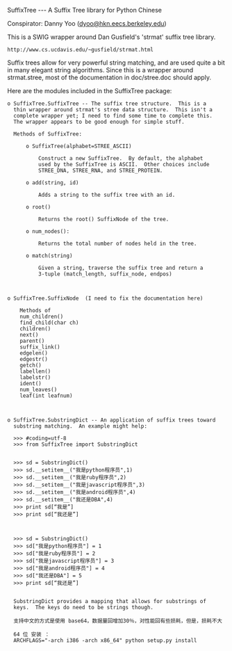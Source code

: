 SuffixTree --- A Suffix Tree library for Python Chinese 

Conspirator: Danny Yoo (dyoo@hkn.eecs.berkeley.edu)

This is a SWIG wrapper around Dan Gusfield's 'strmat' suffix tree
library.

    http://www.cs.ucdavis.edu/~gusfield/strmat.html

Suffix trees allow for very powerful string matching, and are used
quite a bit in many elegant string algorithms.  Since this is a
wrapper around strmat.stree, most of the documentation in
doc/stree.doc should apply.


Here are the modules included in the SuffixTree package:

    o SuffixTree.SuffixTree -- The suffix tree structure.  This is a
      thin wrapper around strmat's stree data structure.  This isn't a
      complete wrapper yet; I need to find some time to complete this.
      The wrapper appears to be good enough for simple stuff.

      Methods of SuffixTree:

          o SuffixTree(alphabet=STREE_ASCII)

              Construct a new SuffixTree.  By default, the alphabet
              used by the SuffixTree is ASCII.  Other choices include
              STREE_DNA, STREE_RNA, and STREE_PROTEIN.

          o add(string, id)

              Adds a string to the suffix tree with an id.

          o root()

              Returns the root() SuffixNode of the tree.

          o num_nodes():

              Returns the total number of nodes held in the tree.

          o match(string)

              Given a string, traverse the suffix tree and return a
              3-tuple (match_length, suffix_node, endpos)
              
              

    o SuffixTree.SuffixNode  (I need to fix the documentation here)

        Methods of 
        num_children()
        find_child(char ch)
        children()
        next()
        parent()
        suffix_link()
        edgelen()
        edgestr()
        getch()
        labellen()
        labelstr()
        ident()
        num_leaves()
        leaf(int leafnum)



    o SuffixTree.SubstringDict -- An application of suffix trees toward
      substring matching.  An example might help:

      >>> #coding=utf-8
      >>> from SuffixTree import SubstringDict
      

      >>> sd = SubstringDict()
      >>> sd.__setitem__("我是python程序员",1)
      >>> sd.__setitem__("我是ruby程序员",2)
      >>> sd.__setitem__("我是javascript程序员",3)
      >>> sd.__setitem__("我是android程序员",4)
      >>> sd.__setitem__("我还是DBA",4)
      >>> print sd[“我是”]
      >>> print sd[“我还是”]



      >>> sd = SubstringDict()
      >>> sd["我是python程序员"] = 1
      >>> sd["我是ruby程序员"] = 2
      >>> sd["我是javascript程序员"] = 3
      >>> sd["我是android程序员"] = 4
      >>> sd["我还是DBA"] = 5
      >>> print sd[“我还是”]


      SubstringDict provides a mapping that allows for substrings of
      keys.  The keys do need to be strings though.

      支持中文的方式是使用 base64，数据量回增加30％，对性能回有些损耗，但是，损耗不大

      64 位 安装 ：
      ARCHFLAGS="-arch i386 -arch x86_64" python setup.py install

